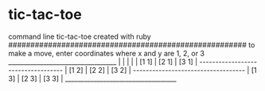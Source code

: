 # tic-tac-toe
command line tic-tac-toe created with ruby
######################################################
to make a move, enter coordinates 
where x and y are 1, 2, or 3
          __________________________________
          |         |            |          |
          |  [1 1]  |    [2 1]   |   [3 1]  |
          -----------------------------------
          |  [1 2]  |    [2 2]   |   [3 2]  |
          -----------------------------------
          |  [1 3]  |    [2 3]   |   [3 3]  |
          ___________________________________